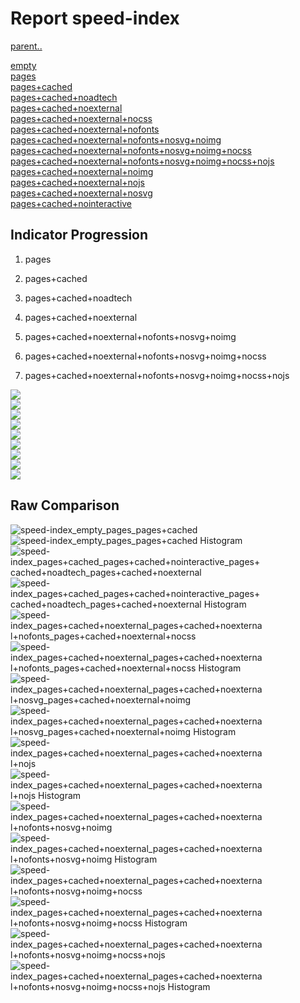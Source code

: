 # Report speed-index

[parent..](./..)  

[empty](./empty/)  
[pages](./pages/)  
[pages+cached](./pages+cached/)  
[pages+cached+noadtech](./pages+cached+noadtech/)  
[pages+cached+noexternal](./pages+cached+noexternal/)  
[pages+cached+noexternal+nocss](./pages+cached+noexternal+nocss/)  
[pages+cached+noexternal+nofonts](./pages+cached+noexternal+nofonts/)  
[pages+cached+noexternal+nofonts+nosvg+noimg](./pages+cached+noexternal+nofonts+nosvg+noimg/)  
[pages+cached+noexternal+nofonts+nosvg+noimg+nocss](./pages+cached+noexternal+nofonts+nosvg+noimg+nocss/)  
[pages+cached+noexternal+nofonts+nosvg+noimg+nocss+nojs](./pages+cached+noexternal+nofonts+nosvg+noimg+nocss+nojs/)  
[pages+cached+noexternal+noimg](./pages+cached+noexternal+noimg/)  
[pages+cached+noexternal+nojs](./pages+cached+noexternal+nojs/)  
[pages+cached+noexternal+nosvg](./pages+cached+noexternal+nosvg/)  
[pages+cached+nointeractive](./pages+cached+nointeractive/)  

## Indicator Progression

1. pages

2. pages+cached

3. pages+cached+noadtech

4. pages+cached+noexternal

5. pages+cached+noexternal+nofonts+nosvg+noimg

6. pages+cached+noexternal+nofonts+nosvg+noimg+nocss

7. pages+cached+noexternal+nofonts+nosvg+noimg+nocss+nojs



![](./progession_score:mean_score:median.png)  
![](./progession_mean_median.png)  
![](./progession_min_max.png)  
![](./progession_range_p90range.png)  
![](./progession_stddev_p90stddev_skewness.png)  
![](./progession_eccentricity_p90eccentricity.png)  
![](./progession_quanta_p90quanta.png)  
![](./progession_quantaRatio_p90quantaRatio.png)  
![](./progession_outlandishness.png)  

## Raw Comparison

![speed-index_empty_pages_pages+cached](./speed-index_empty_pages_pages+cached.png)  
![speed-index_empty_pages_pages+cached Histogram](./speed-index_empty_pages_pages+cached+hist.png)  
![speed-index_pages+cached_pages+cached+nointeractive_pages+cached+noadtech_pages+cached+noexternal](./speed-index_pages+cached_pages+cached+nointeractive_pages+cached+noadtech_pages+cached+noexternal.png)  
![speed-index_pages+cached_pages+cached+nointeractive_pages+cached+noadtech_pages+cached+noexternal Histogram](./speed-index_pages+cached_pages+cached+nointeractive_pages+cached+noadtech_pages+cached+noexternal+hist.png)  
![speed-index_pages+cached+noexternal_pages+cached+noexternal+nofonts_pages+cached+noexternal+nocss](./speed-index_pages+cached+noexternal_pages+cached+noexternal+nofonts_pages+cached+noexternal+nocss.png)  
![speed-index_pages+cached+noexternal_pages+cached+noexternal+nofonts_pages+cached+noexternal+nocss Histogram](./speed-index_pages+cached+noexternal_pages+cached+noexternal+nofonts_pages+cached+noexternal+nocss+hist.png)  
![speed-index_pages+cached+noexternal_pages+cached+noexternal+nosvg_pages+cached+noexternal+noimg](./speed-index_pages+cached+noexternal_pages+cached+noexternal+nosvg_pages+cached+noexternal+noimg.png)  
![speed-index_pages+cached+noexternal_pages+cached+noexternal+nosvg_pages+cached+noexternal+noimg Histogram](./speed-index_pages+cached+noexternal_pages+cached+noexternal+nosvg_pages+cached+noexternal+noimg+hist.png)  
![speed-index_pages+cached+noexternal_pages+cached+noexternal+nojs](./speed-index_pages+cached+noexternal_pages+cached+noexternal+nojs.png)  
![speed-index_pages+cached+noexternal_pages+cached+noexternal+nojs Histogram](./speed-index_pages+cached+noexternal_pages+cached+noexternal+nojs+hist.png)  
![speed-index_pages+cached+noexternal_pages+cached+noexternal+nofonts+nosvg+noimg](./speed-index_pages+cached+noexternal_pages+cached+noexternal+nofonts+nosvg+noimg.png)  
![speed-index_pages+cached+noexternal_pages+cached+noexternal+nofonts+nosvg+noimg Histogram](./speed-index_pages+cached+noexternal_pages+cached+noexternal+nofonts+nosvg+noimg+hist.png)  
![speed-index_pages+cached+noexternal_pages+cached+noexternal+nofonts+nosvg+noimg+nocss](./speed-index_pages+cached+noexternal_pages+cached+noexternal+nofonts+nosvg+noimg+nocss.png)  
![speed-index_pages+cached+noexternal_pages+cached+noexternal+nofonts+nosvg+noimg+nocss Histogram](./speed-index_pages+cached+noexternal_pages+cached+noexternal+nofonts+nosvg+noimg+nocss+hist.png)  
![speed-index_pages+cached+noexternal_pages+cached+noexternal+nofonts+nosvg+noimg+nocss+nojs](./speed-index_pages+cached+noexternal_pages+cached+noexternal+nofonts+nosvg+noimg+nocss+nojs.png)  
![speed-index_pages+cached+noexternal_pages+cached+noexternal+nofonts+nosvg+noimg+nocss+nojs Histogram](./speed-index_pages+cached+noexternal_pages+cached+noexternal+nofonts+nosvg+noimg+nocss+nojs+hist.png)  

<style>
  img {
    max-width: 80%;
  }
</style>
      
